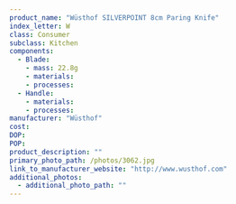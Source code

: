 ```yaml
---
product_name: "Wüsthof SILVERPOINT 8cm Paring Knife"
index_letter: W
class: Consumer
subclass: Kitchen
components:
  - Blade:
    - mass: 22.8g
    - materials:
    - processes:
  - Handle:
    - materials:
    - processes:
manufacturer: "Wüsthof"
cost: 
DOP: 
POP: 
product_description: ""
primary_photo_path: /photos/3062.jpg
link_to_manufacturer_website: "http://www.wusthof.com"
additional_photos:
  - additional_photo_path: ""
---
```

